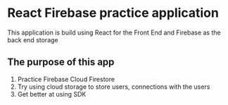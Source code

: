 # React Firebase practice application

This application is build using React for the Front End and Firebase as the back end storage

## The purpose of this app
1. Practice Firebase Cloud Firestore
2. Try using cloud storage to store users, connections with the users
3. Get better at using SDK